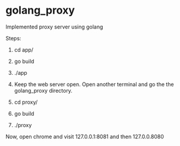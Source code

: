 # golang_proxy
Implemented proxy server using golang

Steps:

1. cd app/

2. go build

3. ./app

4. Keep the web server open. Open another terminal and go the the golang_proxy directory.

5. cd proxy/

6. go build

7. ./proxy

Now, open chrome and visit 127.0.0.1:8081 and then 127.0.0.8080
